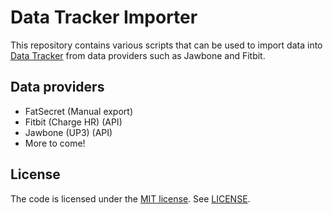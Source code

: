 # Data Tracker Importer

This repository contains various scripts that can be used to import data into [Data Tracker](https://github.com/tomzx/data-tracker) from data providers such as Jawbone and Fitbit.

## Data providers

* FatSecret (Manual export)
* Fitbit (Charge HR) (API)
* Jawbone (UP3) (API)
* More to come!

## License

The code is licensed under the [MIT license](http://choosealicense.com/licenses/mit/). See [LICENSE](LICENSE).
